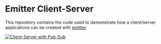 # Emitter Client-Server

This repository contains the code used to demonstrate how a client/server applications can be created with [emitter](https://emitter.io).

[![Client-Server with Pub-Sub](https://s3.amazonaws.com/cdn.misakai.com/www-emitter/thumb/emitter-cliserv.png)](https://www.youtube.com/watch?v=SHPkJ6ESnpw)